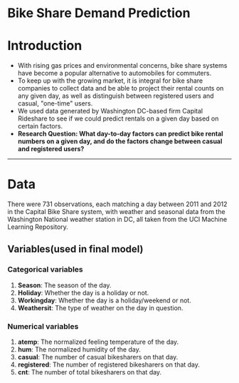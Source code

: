 # Bike Share Demand Prediction

# Introduction

- With rising gas prices and environmental concerns, bike share systems have become a popular alternative to automobiles for commuters.
- To keep up with the growing market, it is integral for bike share companies to collect data and be able to project their rental counts on any given day, as well as distinguish between registered users and casual, "one-time" users.
- We used data generated by Washington DC-based firm Capital Rideshare to see if we could predict rentals on a given day based on certain factors.
- **Research Question: What day-to-day factors can predict bike rental numbers on a given day, and do the factors change between casual and registered users?**

---

# Data

There were 731 observations, each matching a day between 2011 and 2012 in the Capital Bike Share system, with weather and seasonal data from the Washington National weather station in DC, all taken from the UCI Machine Learning Repository.

## Variables(used in final model)

### Categorical variables

1. **Season**: The season of the day.
2. **Holiday**: Whether the day is a holiday or not.
3. **Workingday**: Whether the day is a holiday/weekend or not.
4. **Weathersit**: The type of weather on the day in question.

### Numerical variables

1. **atemp**: The normalized feeling temperature of the day.
2. **hum**: The normalized humidity of the day.
3. **casual**: The number of casual bikesharers on that day.
4. **registered**: The number of registered bikesharers on that day.
5. **cnt**: The number of total bikesharers on that day.
